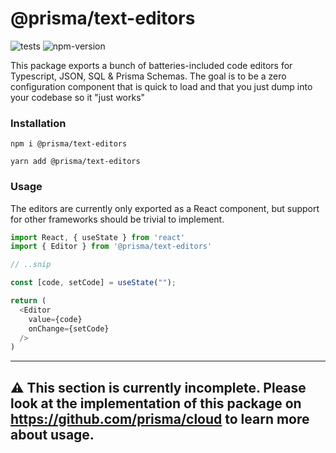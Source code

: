 # @prisma/text-editors

![tests](https://github.com/prisma/text-editors/actions/workflows/tests.yml/badge.svg) ![npm-version](https://badgen.net/npm/v/@prisma/text-editors)

This package exports a bunch of batteries-included code editors for Typescript, JSON, SQL & Prisma Schemas. The goal is to be a zero configuration component that is quick to load and that you just dump into your codebase so it "just works"

### Installation

```
npm i @prisma/text-editors

yarn add @prisma/text-editors
```

### Usage

The editors are currently only exported as a React component, but support for other frameworks should be trivial to implement.

```typescript
import React, { useState } from 'react'
import { Editor } from '@prisma/text-editors'

// ..snip

const [code, setCode] = useState("");

return (
  <Editor
    value={code}
    onChange={setCode}
  />
)
```

---
⚠️ This section is currently incomplete. Please look at the implementation of this package on https://github.com/prisma/cloud to learn more about usage.
---
